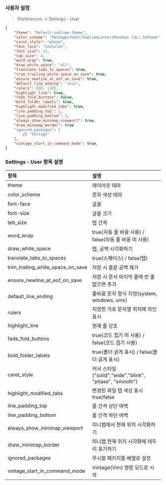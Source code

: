 ### 사용자 설정
> Preferences -> Settings - User
```json
{
    "theme": "Default.sublime-theme",
    "color_scheme": "Packages/User/SublimeLinter/Monokai (SL).tmTheme",
    "caret_style": "phase",
    "font_face": "Consolas",
    "font_size": 12,
    "tab_size": 4,
    "word_wrap": true,
    "draw_white_space": "all",
    "translate_tabs_to_spaces": true,
    "trim_trailing_white_space_on_save": true,
    "ensure_newline_at_eof_on_save": true,
    "default_line_ending": "unix",
    "rulers": [80, 120],
    "highlight_line": true,
    "fade_fold_buttons": false,
    "bold_folder_labels": true,
    "highlight_modified_tabs": true,
    "line_padding_top": 1,
    "line_padding_bottom": 1,
    "always_show_minimap_viewport": true,
    "draw_minimap_border": true
    "ignored_packages": [
        // "Vintage"
    ],
    "vintage_start_in_command_mode": true,
}
```

### Settings - User 항목 설명
| 항목 | 설명 |
| :--- | :--- |
| theme | 레이아웃 테마 |
| color_scheme | 문자 색상 테마 |
| font-face | 글꼴 |
| font-size | 글꼴 크기 |
| teb_size | 탭 간격 |
| word_wrap | true(자동 줄 바꿈 사용) / false(자동 줄 바꿈 미 사용) |
| draw_white_space | 탭, 공백 시각화하기 |
| translate_tabs_to_spaces | true(스페이스) / false(탭) |
| trim_trailing_white_space_on_save | 저장 시 줄끝 공백 제거 |
| ensure_newline_at_eof_on_save | 저장 시 문서 마지막 줄에 빈 줄없으면 추가 |
| default_line_ending | 줄바꿈 문자 형식 지정(system, windows, unix) |
| rulers | 지정한 가로 문자열 위치에 라인 표시 |
| highlight_line | 현재 줄 강조 |
| fade_fold_buttons | true(코드 접기 미 사용) / false(코드 접기 사용) |
| bold_folder_labels | true(폴더 굵게 표시) / false(폴더 굵게 표시) |
| caret_style | 커서 스타일("solid","wide","blink", "phase", "smooth") |
| highlight_modified_tabs | 변경된 파일 탭 색상 표시 true/false |
| line_padding_top | 줄 간격 상단 여백 |
| line_padding_bottom | 줄 간격 하단 여백 |
| always_show_minimap_viewport | 미니맵에서 현재 위치 시각화하기 |
| draw_minimap_border | 미니맵 현재 위치 시각화에 테두리 표기하기 |
| ignored_packages | 무시할 패키지를 배열로 설정 |
| vintage_start_in_command_mode | Vintage(Vim) 명령 모드로 시작 |
